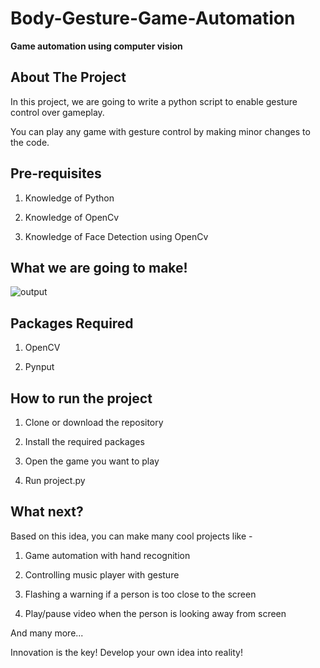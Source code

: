 # Body-Gesture-Game-Automation
**Game automation using computer vision**

## About The Project

In this project, we are going to write a python script to enable gesture control over gameplay.

You can play any game with gesture control by making minor changes to the code.


## Pre-requisites

1. Knowledge of Python

2. Knowledge of OpenCv

3. Knowledge of Face Detection using OpenCv


## What we are going to make!



![output](https://github.com/imakshit/Body-Gesture-Game-Automation/blob/master/output.gif)


## Packages Required

1. OpenCV

2. Pynput


## How to run the project

1. Clone or download the repository

2. Install the required packages

3. Open the game you want to play

3. Run project.py 


## What next?

Based on this idea, you can make many cool projects like -

1. Game automation with hand recognition

2. Controlling music player with gesture 

3. Flashing a warning if a person is too close to the screen

4. Play/pause video when the person is looking away from screen


And many more...

Innovation is the key! Develop your own idea into reality!
